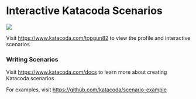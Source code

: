 # Interactive Katacoda Scenarios

[![](http://shields.katacoda.com/katacoda/topgun82/count.svg)](https://www.katacoda.com/topgun82 "Get your profile on Katacoda.com")

Visit https://www.katacoda.com/topgun82 to view the profile and interactive scenarios

### Writing Scenarios
Visit https://www.katacoda.com/docs to learn more about creating Katacoda scenarios

For examples, visit https://github.com/katacoda/scenario-example

